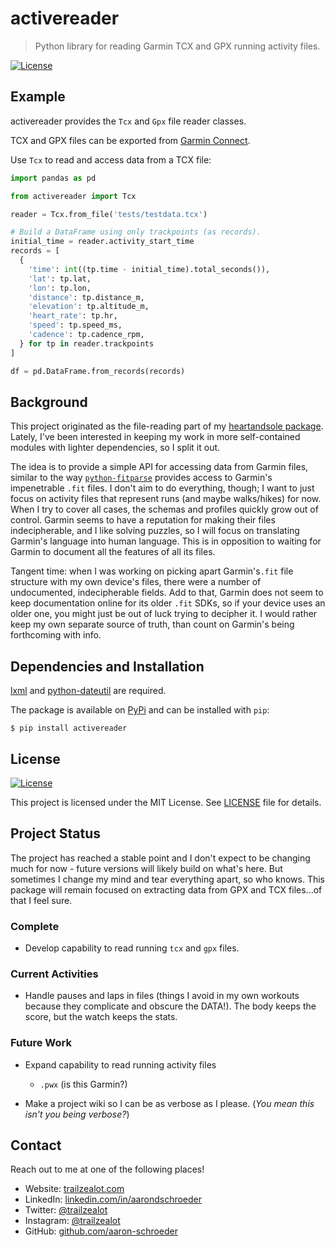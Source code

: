 # activereader

> Python library for reading Garmin TCX and GPX running activity files.

<!--[![Python 3.6](https://img.shields.io/badge/python-3.6-blue.svg)](https://www.python.org/downloads/release/python-360/)-->
[![License](http://img.shields.io/:license-mit-blue.svg)](http://badges.mit-license.org)

<!-- ## Table of Contents    
- [Example](#example)                                                                
- [Background](#background)
- [Dependencies and Installation](#dependencies-and-installation)
- [License](#license)
- [Project Status](#project-status)
- [Contact](#contact) -->

## Example

activereader provides the `Tcx` and `Gpx` file reader classes.

TCX and GPX files can be exported from 
[Garmin Connect](http://connect.garmin.com/).

Use `Tcx` to read and access data from a TCX file:
```python
import pandas as pd

from activereader import Tcx

reader = Tcx.from_file('tests/testdata.tcx')

# Build a DataFrame using only trackpoints (as records).
initial_time = reader.activity_start_time
records = [
  {
    'time': int((tp.time - initial_time).total_seconds()),
    'lat': tp.lat,
    'lon': tp.lon,
    'distance': tp.distance_m,
    'elevation': tp.altitude_m,
    'heart_rate': tp.hr,
    'speed': tp.speed_ms,
    'cadence': tp.cadence_rpm,
  } for tp in reader.trackpoints
]

df = pd.DataFrame.from_records(records)
```

## Background

This project originated as the file-reading part of my 
[heartandsole package](https://github.com/aaron-schroeder/heartandsole).
Lately, I've been interested in keeping my work in more self-contained modules
with lighter dependencies, so I split it out.

The idea is to provide a simple API for accessing data from Garmin files, similar
to the way [`python-fitparse`](https://github.com/dtcooper/python-fitparse) 
provides access to Garmin's impenetrable `.fit` files. I don't aim to do everything,
though; I want to just focus on activity files that represent runs (and maybe walks/hikes)
for now. When I try to cover all cases, the schemas and profiles quickly grow out of 
control. Garmin seems to have a reputation for making their files indecipherable, and
I like solving puzzles, so I will focus on translating Garmin's language into human language.
This is in opposition to waiting for Garmin to document all the features of all its files. 

Tangent time: when I was working on picking apart Garmin's`.fit` file structure with my own
device's files, there were a number of undocumented, indecipherable fields. Add to that,
Garmin does not seem to keep documentation online for its older `.fit` SDKs, so if your
device uses an older one, you might just be out of luck trying to decipher it. I would
rather keep my own separate source of truth, than count on Garmin's being forthcoming 
with info.

## Dependencies and Installation

[lxml](https://lxml.de/) and [python-dateutil](https://dateutil.readthedocs.io/en/stable/)
are required.

The package is available on [PyPi](https://pypi.org/project/activereader) and can be installed with `pip`:

```
$ pip install activereader
```

## License

[![License](http://img.shields.io/:license-mit-blue.svg)](http://badges.mit-license.org)

This project is licensed under the MIT License. See
[LICENSE](https://github.com/aaron-schroeder/activereader/blob/master/LICENSE)
file for details.

## Project Status

The project has reached a stable point and I don't expect to be changing much
for now - future versions will likely build on what's here. But sometimes I
change my mind and tear everything apart, so who knows. This package will
remain focused on extracting data from GPX and TCX files...of that I feel sure.

### Complete

- Develop capability to read running `tcx` and `gpx` files.

### Current Activities

- Handle pauses and laps in files (things I avoid in my own workouts
  because they complicate and obscure the DATA!). The body keeps the score,
  but the watch keeps the stats.

### Future Work
  
- Expand capability to read running activity files
  - `.pwx` (is this Garmin?)

- Make a project wiki so I can be as verbose as I please.
  (*You mean this isn't you being verbose?*)

## Contact

Reach out to me at one of the following places!

- Website: [trailzealot.com](https://trailzealot.com)
- LinkedIn: [linkedin.com/in/aarondschroeder](https://www.linkedin.com/in/aarondschroeder/)
- Twitter: [@trailzealot](https://twitter.com/trailzealot)
- Instagram: [@trailzealot](https://instagram.com/trailzealot)
- GitHub: [github.com/aaron-schroeder](https://github.com/aaron-schroeder)